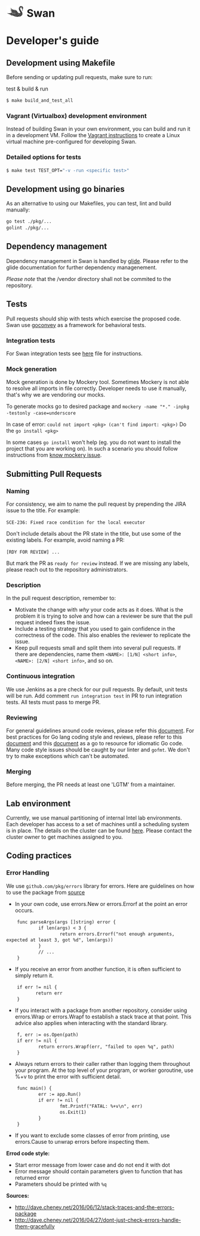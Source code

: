 # ![Swan logo](swan-logo-48.png) Swan

# Developer's guide

## Development using Makefile

Before sending or updating pull requests, make sure to run:

test & build & run
```bash
$ make build_and_test_all
```


### Vagrant (Virtualbox) development environment

Instead of building Swan in your own environment, you can build and run it in a development VM.
Follow the [Vagrant instructions](../misc/dev/vagrant/singlenode/README.md) to
create a Linux virtual machine pre-configured for developing Swan.

### Detailed options for tests
```bash
$ make test TEST_OPT="-v -run <specific test>"
```

## Development using go binaries

As an alternative to using our Makefiles, you can test, lint and build manually:

```bash
go test ./pkg/...
golint ./pkg/...
```

## Dependency management

Dependency management in Swan is handled by [glide](https://github.com/Masterminds/glide). Please refer to the glide documentation for further dependency managenement.

*Please note* that the <swan>/vendor directory shall not be commited to the repository.

## Tests

Pull requests should ship with tests which exercise the proposed code.
Swan use [goconvey](https://github.com/smartystreets/goconvey) as a framework for behavioral tests.

### Integration tests

For Swan integration tests see [here](testing.md) file for instructions.

### Mock generation

Mock generation is done by Mockery tool.
Sometimes Mockery is not able to resolve all imports in file correctly.
Developer needs to use it manually, that's why we are vendoring our mocks.

To generate mocks go to desired package and ```mockery -name "*." -inpkg -testonly -case=underscore```

In case of error: `could not import <pkg> (can't find import: <pkg>)`
Do the `go install <pkg>`

In some cases `go install` won't help (eg. you do not want to install the project that you are working on). In such a scenario you should follow instructions from [know mockery issue](https://github.com/vektra/mockery/issues/81).

## Submitting Pull Requests

### Naming

For consistency, we aim to name the pull request by prepending the JIRA issue to the title. For example:

`SCE-236: Fixed race condition for the local executor`

Don't include details about the PR state in the title, but use some of the existing labels. For example, avoid naming a PR:

`[RDY FOR REVIEW] ...`

But mark the PR as `ready for review` instead. If we are missing any labels, please reach out to the repository administrators.

### Description

In the pull request description, remember to:

 - Motivate the change with _why_ your code acts as it does. What is the problem it is trying to solve and how can a reviewer be sure that the pull request indeed fixes the issue.
 - Include a testing strategy that you used to gain confidence in the correctness of the code. This also enables the reviewer to replicate the issue.
 - Keep pull requests small and split them into several pull requests. If there are dependencies, name them `<NAME>: [1/N] <short info>`, `<NAME>: [2/N] <short info>`, and so on.

### Continuous integration

We use Jenkins as a pre check for our pull requests. By default, unit tests will be run.
Add comment `run integration test` in PR to run integration tests.
All tests must pass to merge PR.

### Reviewing

For general guidelines around code reviews, please refer this [document](http://kevinlondon.com/2015/05/05/code-review-best-practices.html).
For best practices for Go lang coding style and reviews, please refer to this [document](https://github.com/golang/go/wiki/CodeReviewComments) and
this [document](https://golang.org/doc/effective_go.html#introduction) as a go to resource for idiomatic Go code.
Many code style issues should be caught by our linter and `gofmt`. We don't try to make exceptions which can't be automated.

### Merging

Before merging, the PR needs at least one 'LGTM' from a maintainer.

## Lab environment

Currently, we use manual partitioning of internal Intel lab environments.
Each developer has access to a set of machines until a scheduling system is in place.
The details on the cluster can be found [here](https://intelsdi.atlassian.net/wiki/display/KOP/intel.sdi.us_west01).
Please contact the cluster owner to get machines assigned to you.

## Coding practices

### Error Handling

We use `github.com/pkg/errors` library for errors. Here are guidelines on how to use the package from [source](http://dave.cheney.net/2016/06/12/stack-traces-and-the-errors-package)

- In your own code, use errors.New or errors.Errorf at the point an error occurs.
```
    func parseArgs(args []string) error {
            if len(args) < 3 {
                    return errors.Errorf("not enough arguments, expected at least 3, got %d", len(args))
            }
            // ...
    }
```

- If you receive an error from another function, it is often sufficient to simply return it.
```
    if err != nil {
           return err
    }
```
- If you interact with a package from another repository, consider using errors.Wrap or errors.Wrapf to establish a stack trace at that point. This advice also applies when interacting with the standard library.
```
    f, err := os.Open(path)
    if err != nil {
            return errors.Wrapf(err, "failed to open %q", path)
    }
```
- Always return errors to their caller rather than logging them throughout your program.
    At the top level of your program, or worker goroutine, use %+v to print the error with sufficient detail.
```
    func main() {
            err := app.Run()
            if err != nil {
                    fmt.Printf("FATAL: %+v\n", err)
                    os.Exit(1)
            }
    }
```
- If you want to exclude some classes of error from printing, use errors.Cause to unwrap errors before inspecting them.

**Errod code style:**
- Start error message from lower case and do not end it with dot
- Error message should contain parameters given to function that has returned error
- Parameters should be printed with `%q`

**Sources:**
- http://dave.cheney.net/2016/06/12/stack-traces-and-the-errors-package
- http://dave.cheney.net/2016/04/27/dont-just-check-errors-handle-them-gracefully
